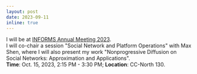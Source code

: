 ```yaml
---
layout: post
date: 2023-09-11
inline: true
---
```


I will be at [INFORMS Annual Meeting 2023](https://meetings.informs.org/wordpress/phoenix2023/).
<br>
I will co-chair a session "Social Network and Platform Operations" with Max Shen, where I will also present my work "Nonprogressive Diffusion on Social Networks: Approximation and Applications".
<br>
__Time__: Oct. 15, 2023, 2:15 PM - 3:30 PM; __Location__: CC-North 130.
